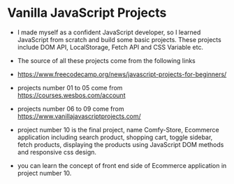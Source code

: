 # Vanilla JavaScript Projects

- I made myself as a confident JavaScript developer, so I learned JavaScript from scratch and
  build some basic projects. These projects include DOM API, LocalStorage, Fetch API and CSS Variable etc.

- The source of all these projects come from the following links

- https://www.freecodecamp.org/news/javascript-projects-for-beginners/

- projects number 01 to 05 come from https://courses.wesbos.com/account
- projects number 06 to 09 come from https://www.vanillajavascriptprojects.com/

- project number 10 is the final project, name Comfy-Store, Ecommerce application including search product, shopping cart, toggle sidebar, fetch products, displaying the products using JavaScript DOM methods and responsive css design.

- you can learn the concept of front end side of Ecommerce application in project number 10.
